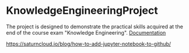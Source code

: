 # KnowledgeEngineeringProject
The project is designed to demonstrate the practical skills acquired at the end of the course exam "Knowledge Engineering". 
[Documentation](https://github.com/RayCatcherS/KnowledgeEngineeringProject/blob/main/NotebookSource.ipynb)

https://saturncloud.io/blog/how-to-add-jupyter-notebook-to-github/

